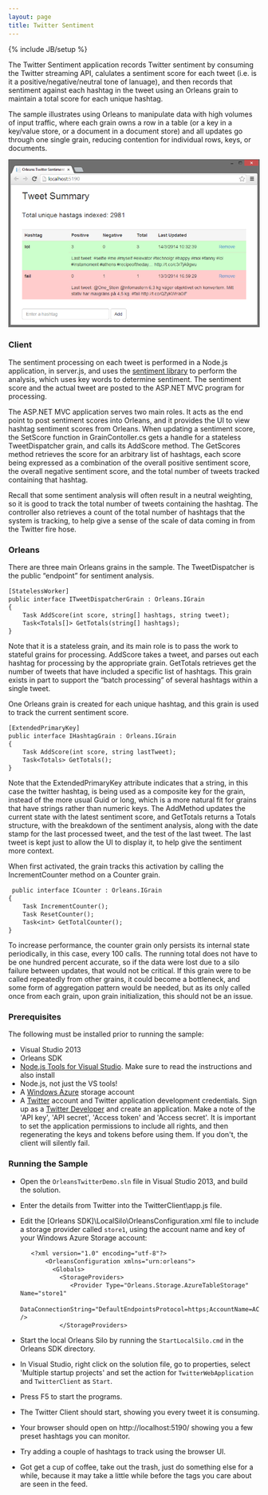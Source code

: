 ```yaml
---
layout: page
title: Twitter Sentiment
---
```

{% include JB/setup %}

The Twitter Sentiment application records Twitter sentiment by consuming the Twitter streaming API, calulates a sentiment score for each tweet (i.e. is it a positive/negative/neutral tone of lanuage), and then records that sentiment against each hashtag in the tweet using an Orleans grain to maintain a total score for each unique hashtag.

The sample illustrates using Orleans to manipulate data with high volumes of input traffic, where each grain owns a row in a table (or a key in a key/value store, or a document in a document store) and all updates go through one single grain, reducing contention for individual rows, keys, or documents.

![](Twitter-Sentiment.png)

### Client 
The sentiment processing on each tweet is performed in a Node.js application, in server.js, and uses the [sentiment library](https://github.com/thisandagain/sentiment) to perform the analysis, which uses key words to determine sentiment. The sentiment score and the actual tweet are posted to the ASP.NET MVC program for processing.

The ASP.NET MVC application serves two main roles. It acts as the end point to post sentiment scores into Orleans, and it provides the UI to view hashtag sentiment scores from Orleans. When updating a sentiment score, the SetScore function in GrainContoller.cs gets a handle for a stateless TweetDispatcher grain, and calls its AddScore method. The GetScores method retrieves the score for an arbitrary list of hashtags, each score being expressed as a combination of the overall positive sentiment score, the overall negative sentiment score, and the total number of tweets tracked containing that hashtag.

Recall that some sentiment analysis will often result in a neutral weighting, so it is good to track the total number of tweets containing the hashtag. The controller also retrieves a count of the total number of hashtags that the system is tracking, to help give a sense of the scale of data coming in from the Twitter fire hose. 

### Orleans
There are three main Orleans grains in the sample. The TweetDispatcher is the public “endpoint” for sentiment analysis.

    [StatelessWorker]
    public interface ITweetDispatcherGrain : Orleans.IGrain 
    {
        Task AddScore(int score, string[] hashtags, string tweet);
        Task<Totals[]> GetTotals(string[] hashtags); 
    }

Note that it is a stateless grain, and its main role is to pass the work to stateful grains for processing. AddScore takes a tweet, and parses out each hashtag for processing by the appropriate grain. GetTotals retrieves get the number of tweets that have included a specific list of hashtags. This grain exists in part to support the “batch processing” of several hashtags within a single tweet.

One Orleans grain is created for each unique hashtag, and this grain is used to track the current sentiment score.

    [ExtendedPrimaryKey]
    public interface IHashtagGrain : Orleans.IGrain 
    {
        Task AddScore(int score, string lastTweet);
        Task<Totals> GetTotals();
    }


Note that the ExtendedPrimaryKey attribute indicates that a string, in this case the twitter hashtag, is being used as a composite key for the grain, instead of the more usual Guid or long, which is a more natural fit for grains that have strings rather than numeric keys. The AddMethod updates the current state with the latest sentiment score, and GetTotals returns a Totals structure, with the breakdown of the sentiment analysis, along with the date stamp for the last processed tweet, and the test of the last tweet. The last tweet is kept just to allow the UI to display it, to help give the sentiment more context.

When first activated, the grain tracks this activation by calling the IncrementCounter method on a Counter grain.

     public interface ICounter : Orleans.IGrain 
    {
        Task IncrementCounter();
        Task ResetCounter();
	    Task<int> GetTotalCounter(); 
    }


To increase performance, the counter grain only persists its internal state periodically, in this case, every 100 calls. The running total does not have to be one hundred percent accurate, so if the data were lost due to a silo failure between updates, that would not be critical. If this grain were to be called repeatedly from other grains, it could become a bottleneck, and some form of aggregation pattern would be needed, but as its only called once from each grain, upon grain initialization, this should not be an issue. 

### Prerequisites
The following must be installed prior to running the sample:

* Visual Studio 2013 
* Orleans SDK 
* [Node.js Tools for Visual Studio](https://nodejstools.codeplex.com/). Make sure to read the instructions and also install
* Node.js, not just the VS tools! 
* A [Windows Azure](http://www.windowsazure.com/) storage account 
* A [Twitter](https://twitter.com/) account and Twitter application development credentials. Sign up as a [Twitter Developer](https://dev.twitter.com/) and create an application. Make a note of the 'API key', 'API secret', 'Access token' and 'Access secret'. It is important to set the application permissions to include all rights, and then regenerating the keys and tokens before using them. If you don't, the client will silently fail.

### Running the Sample
* Open the `OrleansTwitterDemo.sln` file in Visual Studio 2013, and build the solution. 
* Enter the details from Twitter into the TwitterClient\app.js file. 
* Edit the [Orleans SDK]\LocalSilo\OrleansConfiguration.xml file to include a storage provider called `store1`, using the account name and key of your Windows Azure Storage account:

         <?xml version="1.0" encoding="utf-8"?>
             <OrleansConfiguration xmlns="urn:orleans">
               <Globals>
                 <StorageProviders>
                    <Provider Type="Orleans.Storage.AzureTableStorage" Name="store1"           
                          DataConnectionString="DefaultEndpointsProtocol=https;AccountName=ACCCOUNT_NAME;AccountKey=ACCOUNT_KEY" />
                 </StorageProviders>

* Start the local Orleans Silo by running the `StartLocalSilo.cmd` in the Orleans SDK directory. 
* In Visual Studio, right click on the solution file, go to properties, select 'Multiple startup projects' and set the action for `TwitterWebApplication` and `TwitterClient` as `Start`. 
* Press F5 to start the programs. 
* The Twitter Client should start, showing you every tweet it is consuming. 
* Your browser should open on http://localhost:5190/ showing you a few preset hashtags you can monitor. 
* Try adding a couple of hashtags to track using the browser UI. 
* Got get a cup of coffee, take out the trash, just do something else for a while, because it may take a little while before the tags you care about are seen in the feed.









